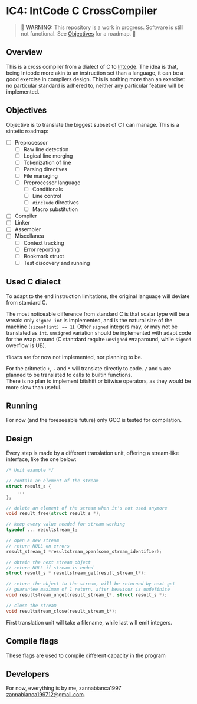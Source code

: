 # IC4: IntCode C CrossCompiler

> :hammer: **WARNING:** This repository is a work in progress. Software is still not functional. See [Objectives](##Objectives) for a roadmap. :wrench:

## Overview

This is a cross compiler from a dialect of C to [Intcode](https://esolangs.org/wiki/Intcode). 
The idea is that, being Intcode more akin to an instruction set than a language, it can be a good exercise in compilers design.
This is nothing more than an exercise: no particular standard is adhered to, neither any particular feature will be implemented.

## Objectives

Objective is to translate the biggest subset of C I can manage.
This is a sintetic roadmap:

- [ ] Preprocessor
    - [ ] Raw line detection
    - [ ] Logical line merging
    - [ ] Tokenization of line
    - [ ] Parsing directives
    - [ ] File managing
    - [ ] Preprocessor language
        - [ ] Conditionals
        - [ ] Line control
        - [ ] `#include` directives
        - [ ] Macro substitution
- [ ] Compiler
- [ ] Linker
- [ ] Assembler
- [ ] Miscellanea
    - [ ] Context tracking
    - [ ] Error reporting
    - [ ] Bookmark struct
    - [ ] Test discovery and running

## Used C dialect

To adapt to the end instruction limitations, the original language will deviate from standard C.

The most noticeable difference from standard C is that scalar type will be a wreak: only `signed int` is implemented, and is the natural size of the machine (`sizeof(int) == 1`). Other `signed` integers may, or may not be translated as `int`. `unsigned` variation should be inplemented with adapt code for the wrap around (C stantdard require `unsigned` wraparound, while `signed` owerflow is UB).

`float`s are for now not implemented, nor planning to be.

For the aritmetic `+`, `-` and `*` will translate directly to code. `/` and `%` are planned to be translated to calls to builtin functions.  
There is no plan to implement bitshift or bitwise operators, as they would be more slow than useful.

## Running

For now (and the foreseeable future) only GCC is tested for compilation.


## Design

Every step is made by a different translation unit, offering a stream-like interface, like the one below:

```C
/* Unit example */

// contain an element of the stream
struct result_s {
    ...
};

// delete an element of the stream when it's not used anymore
void result_free(struct result_s *);

// keep every value needed for stream working
typedef ... resultstream_t;

// open a new stream
// return NULL on errors
result_stream_t *resultstream_open(some_stream_identifier);

// obtain the next stream object
// return NULL if stream is ended
struct result_s * resultstream_get(result_stream_t*);

// return the object to the stream, will be returned by next get
// guarantee maximum of 1 return, after beaviour is undefinite
void resultstream_unget(result_stream_t*, struct result_s *);

// close the stream
void resultstream_close(result_stream_t*);
```

First translation unit will take a filename, while last will emit integers.

## Compile flags

These flags are used to compile different capacity in the program


## Developers

For now, everything is by me, zannabianca1997 <zannabianca199712@gmail.com>.
